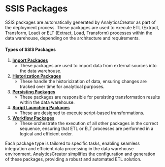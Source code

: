 # SSIS Packages

SSIS packages are automatically generated by AnalyticsCreator as part of the deployment process. These packages are used to execute ETL (Extract, Transform, Load) or ELT (Extract, Load, Transform) processes within the data warehouse, depending on the architecture and requirements.

#### **Types of SSIS Packages**

1. [**Import Packages**](import-package.md)
   * These packages are used to import data from external sources into the data warehouse.
2. [**Historization Packages**](historicizing-package.md)
   * These handle the historicization of data, ensuring changes are tracked over time for analytical purposes.
3. [**Persisting Packages**](persisting-package.md)
   * These packages are responsible for persisting transformation results within the data warehouse.
4. [**Script Launching Packages**](script-launching-package.md)
   * These are designed to execute script-based transformations.
5. [**Workflow Packages**](workflow-package.md)
   * These orchestrate the execution of all other packages in the correct sequence, ensuring that ETL or ELT processes are performed in a logical and efficient order.

Each package type is tailored to specific tasks, enabling seamless integration and efficient data processing in the data warehouse environment. AnalyticsCreator simplifies the configuration and generation of these packages, providing a robust and automated ETL solution.
